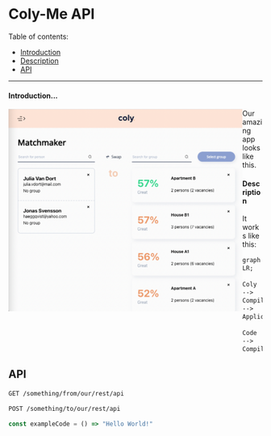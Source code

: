 # Coly-Me API

Table of contents:

* [Introduction](#intro_link)
* [Description](#description_link)
* [API](#api_link)

---

#### Introduction...<a name="intro_link"></a>

<img align="left" src="./resources/coly-example-image.png" alt="Coly Example" style="height: 400px"/>

Our amazing app looks like this.



#### Description<a name="description_link"></a>

It works like this:


```mermaid
graph LR;
  Coly --> Compiler --> Application
  Code --> Compiler
```
## API<a name="api_link"></a>

```
GET /something/from/our/rest/api
```

```
POST /something/to/our/rest/api
```



```typescript
const exampleCode = () => "Hello World!"
```



